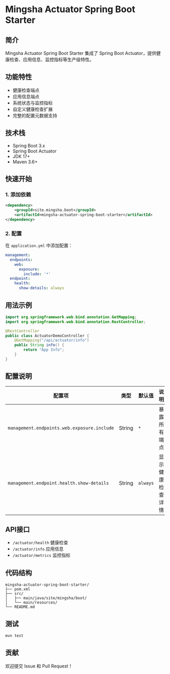 # Mingsha Actuator Spring Boot Starter

## 简介

Mingsha Actuator Spring Boot Starter 集成了 Spring Boot Actuator，提供健康检查、应用信息、监控指标等生产级特性。

## 功能特性

- 健康检查端点
- 应用信息端点
- 系统状态与监控指标
- 自定义健康检查扩展
- 完整的配置元数据支持

## 技术栈

- Spring Boot 3.x
- Spring Boot Actuator
- JDK 17+
- Maven 3.6+

## 快速开始

### 1. 添加依赖

```xml
<dependency>
    <groupId>site.mingsha.boot</groupId>
    <artifactId>mingsha-actuator-spring-boot-starter</artifactId>
</dependency>
```

### 2. 配置

在 `application.yml` 中添加配置：

```yaml
management:
  endpoints:
    web:
      exposure:
        include: '*'
  endpoint:
    health:
      show-details: always
```

## 用法示例

```java
import org.springframework.web.bind.annotation.GetMapping;
import org.springframework.web.bind.annotation.RestController;

@RestController
public class ActuatorDemoController {
    @GetMapping("/api/actuator/info")
    public String info() {
        return "App Info";
    }
}
```

## 配置说明

| 配置项 | 类型 | 默认值 | 说明 |
|--------|------|--------|------|
| `management.endpoints.web.exposure.include` | String | `*` | 暴露所有端点 |
| `management.endpoint.health.show-details` | String | `always` | 显示健康检查详情 |

## API接口

- `/actuator/health` 健康检查
- `/actuator/info` 应用信息
- `/actuator/metrics` 监控指标

## 代码结构

```
mingsha-actuator-spring-boot-starter/
├── pom.xml
├── src/
│   ├── main/java/site/mingsha/boot/
│   └── main/resources/
└── README.md
```

## 测试

```bash
mvn test
```

## 贡献

欢迎提交 Issue 和 Pull Request！ 